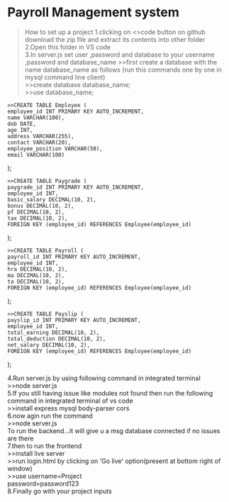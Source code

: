 # Payroll Management system

>How to set up a project
1.clicking on <>code button on github download the zip file and extract its contents into other folder<br>
2.Open this folder in VS code<br>
3.In server.js set user ,password and database to your username  ,password and database_name
    >>first create a database with the name database_name as follows (run this commands one by one in mysql command line client)<br>
    >>create database database_name;<br>
    >>use database_name;

    >>CREATE TABLE Employee (
    employee_id INT PRIMARY KEY AUTO_INCREMENT,
    name VARCHAR(100),
    dob DATE,
    age INT,
    address VARCHAR(255),
    contact VARCHAR(20),
    employee_position VARCHAR(50),
    email VARCHAR(100)
);

    >>CREATE TABLE Paygrade (
    paygrade_id INT PRIMARY KEY AUTO_INCREMENT,
    employee_id INT,
    basic_salary DECIMAL(10, 2),
    bonus DECIMAL(10, 2),
    pf DECIMAL(10, 2),
    tax DECIMAL(10, 2),
    FOREIGN KEY (employee_id) REFERENCES Employee(employee_id)
);

    >>CREATE TABLE Payroll (
    payroll_id INT PRIMARY KEY AUTO_INCREMENT,
    employee_id INT,
    hra DECIMAL(10, 2),
    ma DECIMAL(10, 2),
    ta DECIMAL(10, 2),
    FOREIGN KEY (employee_id) REFERENCES Employee(employee_id)
);

    >>CREATE TABLE Payslip (
    payslip_id INT PRIMARY KEY AUTO_INCREMENT,
    employee_id INT,
    total_earning DECIMAL(10, 2),
    total_deduction DECIMAL(10, 2),
    net_salary DECIMAL(10, 2),
    FOREIGN KEY (employee_id) REFERENCES Employee(employee_id)
);


4.Run server.js by using following  command in integrated terminal <br>
    >>node server.js<br>
5.If you still having issue like modules not found then run the following command in integrated terminal of vs code<br>
    >>install express mysql body-parser cors<br>
6.now agin run the command<br>
    >>node server.js <br>
    To run the backend...it will give u a msg database connected if no issues are there<br>
7.then to run the frontend <br>
    >>install live server<br>
    >>run login.html by clicking on 'Go live' option(present at bottom right of window)<br>
    >>use username=Project<br>
          password=password123<br>
8.Finally go with your project inputs<br>
